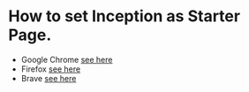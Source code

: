 # How to set Inception as Starter Page.
- Google Chrome [see here](https://github.com/antonio-hickey/Inception/blob/main/Docs/Broswers/Chrome.md)
- Firefox [see here](https://github.com/antonio-hickey/Inception/blob/main/Docs/Broswers/Firefox.md)
- Brave [see here](https://github.com/antonio-hickey/Inception/blob/main/Docs/Broswers/Brave.md)
